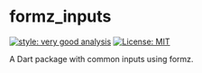 # formz_inputs

[![style: very good analysis][very_good_analysis_badge]][very_good_analysis_link]
[![License: MIT][license_badge]][license_link]

A Dart package with common inputs using formz.

[license_badge]: https://img.shields.io/badge/license-MIT-blue.svg
[license_link]: https://opensource.org/licenses/MIT
[very_good_analysis_badge]: https://img.shields.io/badge/style-very_good_analysis-B22C89.svg
[very_good_analysis_link]: https://pub.dev/packages/very_good_analysis